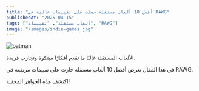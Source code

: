 ```yaml
---
title: "أفضل 10 ألعاب مستقلة حصلت على تقييمات عالية في RAWG"
publishedAt: "2025-04-15"
tags: ["ألعاب مستقلة", "تقييمات", "RAWG"]
image: "/images/indie-games.jpg"
---
```

![batman](/top.jpg)

الألعاب المستقلة غالبًا ما تقدم أفكارًا مبتكرة وتجارب فريدة.

في هذا المقال نعرض أفضل 10 ألعاب مستقلة حازت على تقييمات مرتفعة في RAWG.

اكتشف هذه الجواهر المخفية!
